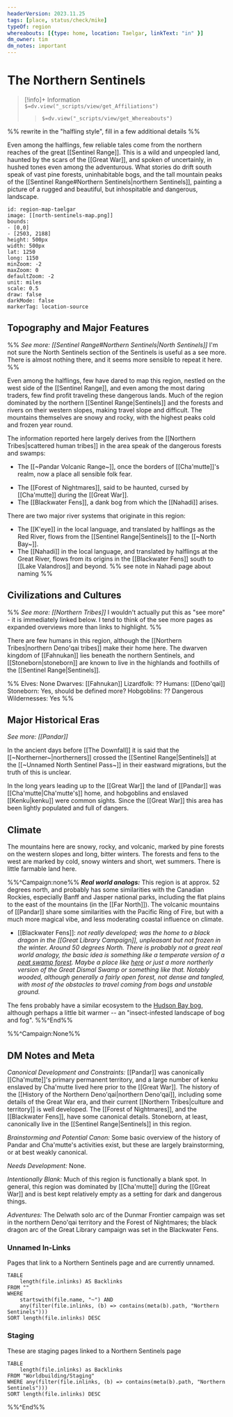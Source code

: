 ```yaml
---
headerVersion: 2023.11.25
tags: [place, status/check/mike]
typeOf: region
whereabouts: [{type: home, location: Taelgar, linkText: "in" }]
dm_owner: tim
dm_notes: important
---
```

# The Northern Sentinels
>[!info]+ Information  
> `$=dv.view("_scripts/view/get_Affiliations")`  
>> `$=dv.view("_scripts/view/get_Whereabouts")`

%% rewrite in the "halfling style", fill in a few additional details %%

Even among the halflings, few reliable tales come from the northern reaches of the great [[Sentinel Range]]. This is a wild and unpeopled land, haunted by the scars of the [[Great War]], and spoken of uncertainly, in hushed tones even among the adventurous. What stories do drift south speak of vast pine forests, uninhabitable bogs, and the tall mountain peaks of the [[Sentinel Range#Northern Sentinels|northern Sentinels]], painting a picture of a rugged and beautiful, but inhospitable and dangerous, landscape. 

```leaflet 
id: region-map-taelgar
image: [[north-sentinels-map.png]]
bounds: 
- [0,0]
- [2503, 2188]
height: 500px  
width: 500px
lat: 1250
long: 1150
minZoom: -2
maxZoom: 0
defaultZoom: -2
unit: miles 
scale: 0.5
draw: false
darkMode: false
markerTag: location-source
```


## Topography and Major Features

%% _See more: [[Sentinel Range#Northern Sentinels|North Sentinels]]_  I'm not sure the North Sentinels section of the Sentinels is useful as a see more.  There is almost nothing there, and it seems more sensible to repeat it here. %%

Even among the halflings, few have dared to map this region, nestled on the west side of the [[Sentinel Range]], and even among the most daring traders, few find profit traveling these dangerous lands. Much of the region dominated by the northern [[Sentinel Range|Sentinels]] and the forests and rivers on their western slopes, making travel slope and difficult. The mountains themselves are snowy and rocky, with the highest peaks cold and frozen year round. 

The information reported here largely derives from the [[Northern Tribes|scattered human tribes]] in the area speak of the dangerous forests and swamps:

- The [[~Pandar Volcanic Range~]], once the borders of [[Cha'mutte]]'s realm, now a place all sensible folk fear.
* The [[Forest of Nightmares]], said to be haunted, cursed by [[Cha'mutte]] during the [[Great War]].
* The [[Blackwater Fens]], a dank bog from which the [[Nahadi]] arises.

There are two major river systems that originate in this region:

- The [[K'eye]] in the local language, and translated by halflings as the Red River, flows from the [[Sentinel Range|Sentinels]] to the [[~North Bay~]]. 
- The [[Nahadi]] in the local language, and translated by halflings at the Great River, flows from its origins in the [[Blackwater Fens]] south to [[Lake Valandros]] and beyond. %% see note in Nahadi page about naming %%
## Civilizations and Cultures

%% *See more: [[Northern Tribes]]* I wouldn't actually put this as "see more" - it is immediately linked below. I tend to think of the see more pages as expanded overviews more than links to highlight. %%

There are few humans in this region, although the [[Northern Tribes|northern Deno'qai tribes]] make their home here. The dwarven kingdom of [[Fahnukan]] lies beneath the northern Sentinels, and [[Stoneborn|stoneborn]] are known to live in the highlands and foothills of the [[Sentinel Range|Sentinels]].

%%
Elves:  None
Dwarves:  [[Fahnukan]]
Lizardfolk: ??
Humans:  [[Deno'qai]]
Stoneborn:  Yes, should be defined more?
Hobgoblins: ??
Dangerous Wildernesses: Yes
%%
## Major Historical Eras
_See more: [[Pandar]]_

In the ancient days before [[The Downfall]] it is said that the [[~Northerner~|northerners]] crossed the [[Sentinel Range|Sentinels]] at the [[~Unnamed North Sentinel Pass~]]  in their eastward migrations, but the truth of this is unclear.

In the long years leading up to the [[Great War]] the land of [[Pandar]] was [[Cha'mutte|Cha'mutte's]] home, and hobgoblins and enslaved [[Kenku|kenku]] were common sights. Since the [[Great War]] this area has been lightly populated and full of dangers.
## Climate
The mountains here are snowy, rocky, and volcanic, marked by pine forests on the western slopes and long, bitter winters. The forests and fens to the west are marked by cold, snowy winters and short, wet summers. There is little farmable land here.

%%^Campaign:none%%
***Real world analogs:*** This region is at approx. 52 degrees north, and probably has some similarities with the Canadian Rockies, especially Banff and Jasper national parks, including the flat plains to the east of the mountains (in the [[Far North]]). The volcanic mountains of [[Pandar]] share some similarities with the Pacific Ring of Fire, but with a much more magical vibe, and less moderating coastal influence on climate. 

- [[Blackwater Fens]]: *not really developed; was the home to a black dragon in the [[Great Library Campaign]], unpleasant but not frozen in the winter. Around 50 degrees North. There is probably not a great real world analogy, the basic idea is something like a temperate version of a [peat swamp forest](https://en.wikipedia.org/wiki/Peat_swamp_forest). Maybe a place like [here](https://www.visitestonia.com/en/where-to-go/west-estonia/soomaa-national-park) or just a more northerly version of the Great Dismal Swamp or something like that. Notably wooded, although generally a fairly open forest, not dense and tangled, with most of the obstacles to travel coming from bogs and unstable ground.* 

The fens probably have a similar ecosystem to the [Hudson Bay bog](https://en.wikipedia.org/wiki/Southern_Hudson_Bay_taiga), although perhaps a little bit warmer -- an "insect-infested landscape of bog and fog". 
%%^End%%

%%^Campaign:None%%
## DM Notes and Meta

*Canonical Development and Constraints:* [[Pandar]] was canonically [[Cha'mutte]]'s primary permanent territory, and a large number of kenku enslaved by Cha'mutte lived here prior to the [[Great War]]. The history of the [[History of the Northern Deno'qai|northern Deno'qai]], including some details of the Great War era, and their current [[Northern Tribes|culture and territory]] is well developed. The [[Forest of Nightmares]], and the [[Blackwater Fens]], have some canonical details. Stoneborn, at least, canonically live in the [[Sentinel Range|Sentinels]] in this region. 

*Brainstorming and Potential Canon:* Some basic overview of the history of Pandar and Cha'mutte's activities exist, but these are largely brainstorming, or at best weakly canonical. 

*Needs Development:* None.

*Intentionally Blank:*  Much of this region is functionally a blank spot. In general, this region was dominated by [[Cha'mutte]] during the [[Great War]] and is best kept relatively empty as a setting for dark and dangerous things.

*Adventures:* The Delwath solo arc of the Dunmar Frontier campaign was set in the northern Deno'qai territory and the Forest of Nightmares; the black dragon arc of the Great Library campaign was set in the Blackwater Fens. 

### Unnamed In-Links
Pages that link to a Northern Sentinels page and are currently unnamed. 
```dataview
TABLE 
    length(file.inlinks) AS Backlinks
FROM ""
WHERE 
    startswith(file.name, "~") AND
    any(filter(file.inlinks, (b) => contains(meta(b).path, "Northern Sentinels")))
SORT length(file.inlinks) DESC

```

### Staging
These are staging pages linked to a Northern Sentinels page
```dataview
TABLE 
    length(file.inlinks) as Backlinks
FROM "Worldbuilding/Staging"
WHERE any(filter(file.inlinks, (b) => contains(meta(b).path, "Northern Sentinels")))
SORT length(file.inlinks) DESC
```
%%^End%%